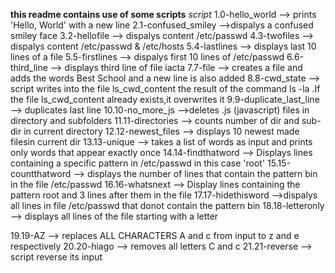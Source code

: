 **this readme contains use of some scripts**
*script*
1.0-hello_world --> prints 'Hello, World' with a new line 
2.1-confused_smiley -->dispalys a confused smiley face 
3.2-hellofile --> dispalys content /etc/passwd
4.3-twofiles --> dispalys content /etc/passwd & /etc/hosts
5.4-lastlines --> displays last 10 lines of a file
5.5-firstlines --> dispalys first 10 lines of /etc/passwd
6.6-third_line --> displays third line of file iacta
7.7-file --> creates a file and adds the words Best School and a new line is also added
8.8-cwd_state --> script writes into the file ls_cwd_content the result of the command ls -la .If the file ls_cwd_content already exists,it overwrites it
9.9-duplicate_last_line --> duplicates last line 
10.10-no_more_js -->deletes .js (javascript) files in directory and subfolders
11.11-directories --> counts number of dir and sub-dir in current directory
12.12-newest_files --> displays 10 newest made filesin current dir
13.13-unique --> takes a list of words as input and prints only words that appear exactly once
14.14-findthatword --> Displays lines containing a specific pattern in /etc/passwd in this case 'root' 
15.15-countthatword --> displays the number of lines that contain the pattern bin in the file  /etc/passwd
16.16-whatsnext --> Display lines containing the pattern root and 3 lines after them in the file
17.17-hidethisword -->dispalys all lines in file /etc/passwd that donot contain the pattern bin
18.18-letteronly --> displays all lines of the file starting with a letter

19.19-AZ --> replaces ALL CHARACTERS A and c from input to z and e respectively
20.20-hiago --> removes all letters C and c
21.21-reverse --> script reverse its input
